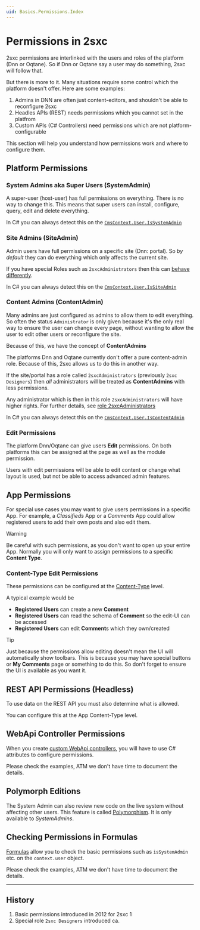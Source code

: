 ```yaml
---
uid: Basics.Permissions.Index
---
```


# Permissions in 2sxc

2sxc permissions are interlinked with the users and roles of the platform (Dnn or Oqtane).
So if Dnn or Oqtane say a user may do something, 2sxc will follow that.

But there is more to it.
Many situations require some control which the platform doesn't offer.
Here are some examples:

1. Admins in DNN are often just content-editors, and shouldn't be able to reconfigure 2sxc
1. Headles APIs (REST) needs permissions which you cannot set in the platfrom
1. Custom APIs (C# Controllers) need permissions which are not platform-configurable

This section will help you understand how permissions work and where to configure them.

## Platform Permissions

### System Admins aka Super Users (SystemAdmin)

A super-user (host-user) has full permissions on everything.
There is no way to change this.
This means that super users can install, configure, query, edit and delete everything.

In C# you can always detect this on the [`CmsContext.User.IsSystemAdmin`](xref:ToSic.Sxc.Context.ICmsUser)


### Site Admins (SiteAdmin)

Admin users have full permissions on a specific site (Dnn: portal).
So _by default_ they can do everything which only affects the current site.

If you have special Roles such as `2sxcAdministrators` then this can [behave differently](xref:Basics.Permissions.Role.2sxcAdministrators).

In C# you can always detect this on the [`CmsContext.User.IsSiteAdmin`](xref:ToSic.Sxc.Context.ICmsUser)


### Content Admins (ContentAdmin)

Many admins are just configured as admins to allow them to edit everything.
So often the status `Administrator` is only given because it's the only real way
to ensure the user can change every page, without wanting to allow the user to
edit other users or reconfigure the site.

Because of this, we have the concept of **ContentAdmins**

The platforms Dnn and Oqtane currently don't offer a pure content-admin role.
Because of this, 2sxc allows us to do this in another way.

If the site/portal has a role called `2sxcAdministrators` (previously `2sxc Designers`)
then _all_ administrators will be treated as **ContentAdmins** with less permissions.

Any administrator which is then in this role `2sxcAdministrators` will have higher rights.
For further details, see [role 2sxcAdministrators](xref:Basics.Permissions.Role.2sxcAdministrators)

In C# you can always detect this on the [`CmsContext.User.IsContentAdmin`](xref:ToSic.Sxc.Context.ICmsUser)


### Edit Permissions

The platform Dnn/Oqtane can give users **Edit** permissions.
On both platforms this can be assigned at the page as well as the module permission.

Users with edit permissions will be able to edit content or change what layout is used,
but not be able to access advanced admin features.


## App Permissions

For special use cases you may want to give users permissions in a specific App.
For example, a _Classifieds_ App or a _Comments_ App could allow registered users to add their own posts and also edit them.

> [!WARNING]
> Be careful with such permissions, as you don't want to open up your entire App.
> Normally you will only want to assign permissions to a specific **Content Type**.

### Content-Type Edit Permissions

These permissions can be configured at the [Content-Type](xref:Basics.Data.ContentTypes.Index) level.

A typical example would be

* **Registered Users** can create a new **Comment**
* **Registered Users** can read the schema of **Comment** so the edit-UI can be accessed
* **Registered Users** can edit **Comment**s which they own/created

> [!TIP]
> Just because the permissions allow editing doesn't mean the UI will automatically show toolbars.
> This is because you may have special buttons or **My Comments** page or something to do this.
> So don't forget to ensure the UI is available as you want it.


## REST API Permissions (Headless)

To use data on the REST API you must also determine what is allowed.

You can configure this at the App Content-Type level.


## WebApi Controller Permissions

When you create [custom WebApi controllers](xref:NetCode.WebApi.Index),
you will have to use C# attributes to configure permissions.

Please check the examples, ATM we don't have time to document the details.


## Polymorph Editions

The System Admin can also review new code on the live system without affecting other users.
This feature is called [Polymorphism](xref:Basics.Polymorphism.Index).
It is only available to _SystemAdmins_.


## Checking Permissions in Formulas

[Formulas](xref:Basics.Edit.Formulas.Index) allow you to check the basic permissions such as `isSystemAdmin` etc. on the `context.user` object.

Please check the examples, ATM we don't have time to document the details.

---

## History

1. Basic permissions introduced in 2012 for 2sxc 1
1. Special role `2sxc Designers` introduced ca.
